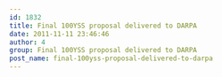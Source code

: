 ```yaml
---
id: 1832
title: Final 100YSS proposal delivered to DARPA
date: 2011-11-11 23:46:46
author: 4
group: Final 100YSS proposal delivered to DARPA
post_name: final-100yss-proposal-delivered-to-darpa
---
```


